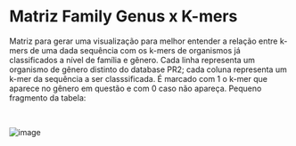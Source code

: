 # Matriz Family Genus x K-mers
Matriz para gerar uma visualização para melhor entender a relação entre k-mers de uma dada sequência com os k-mers de organismos já classificados a nível de família e gênero. Cada linha representa um organismo de gênero distinto do database PR2; cada coluna representa um k-mer da sequência a ser classsificada. É marcado com 1 o k-mer que aparece no gênero em questão e com 0 caso não apareça.
Pequeno fragmento da tabela:

<br>


![image](https://github.com/mateusfch/matrizFrequenciaKMERS/assets/48524815/3556c249-ab5d-4168-b862-e8b0a8da4dc2)
